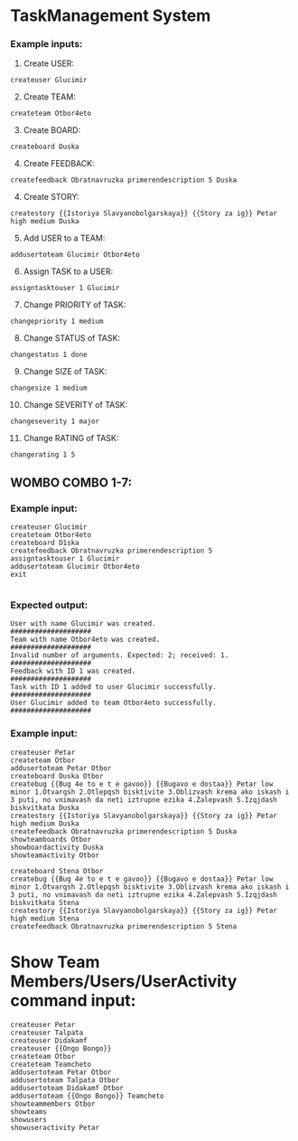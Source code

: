 # TaskManagement System

### Example inputs:

1. Create USER:

```
createuser Glucimir
```

2. Create TEAM:

```
createteam Otbor4eto
```

3. Create BOARD:

```
createboard Duska
```

4. Create FEEDBACK:

```
createfeedback Obratnavruzka primerendescription 5 Duska
```

4. Create STORY:

```
createstory {{Istoriya Slavyanobolgarskaya}} {{Story za ig}} Petar high medium Duska
```

5. Add USER to a TEAM:

```
addusertoteam Glucimir Otbor4eto
```

6. Assign TASK to a USER:

```
assigntasktouser 1 Glucimir
```

7. Change PRIORITY of TASK:

```
changepriority 1 medium
```

8. Change STATUS of TASK:

```
changestatus 1 done
```

9. Change SIZE of TASK:

```
changesize 1 medium
```

10. Change SEVERITY of TASK:

```
changeseverity 1 major
```

11. Change RATING of TASK:

```
changerating 1 5
```

## WOMBO COMBO 1-7:

### Example input:

```
createuser Glucimir
createteam Otbor4eto
createboard D1ska
createfeedback Obratnavruzka primerendescription 5
assigntasktouser 1 Glucimir
addusertoteam Glucimir Otbor4eto
exit


```

### Expected output:

```
User with name Glucimir was created.
####################
Team with name Otbor4eto was created.
####################
Invalid number of arguments. Expected: 2; received: 1.
####################
Feedback with ID 1 was created.
####################
Task with ID 1 added to user Glucimir successfully.
####################
User Glucimir added to team Otbor4eto successfully.
####################
```

### Example input:

```
createuser Petar
createteam Otbor
addusertoteam Petar Otbor
createboard Duska Otbor
createbug {{Bug 4e to e t e gavoo}} {{Bugavo e dostaa}} Petar low minor 1.Otvarqsh 2.Otlepqsh bisktivite 3.Oblizvash krema ako iskash i 3 puti, no vnimavash da neti iztrupne ezika 4.Zalepvash 5.Izqjdash biskvitkata Duska
createstory {{Istoriya Slavyanobolgarskaya}} {{Story za ig}} Petar high medium Duska
createfeedback Obratnavruzka primerendescription 5 Duska
showteamboards Otbor
showboardactivity Duska
showteamactivity Otbor
```

```
createboard Stena Otbor
createbug {{Bug 4e to e t e gavoo}} {{Bugavo e dostaa}} Petar low minor 1.Otvarqsh 2.Otlepqsh bisktivite 3.Oblizvash krema ako iskash i 3 puti, no vnimavash da neti iztrupne ezika 4.Zalepvash 5.Izqjdash biskvitkata Stena
createstory {{Istoriya Slavyanobolgarskaya}} {{Story za ig}} Petar high medium Stena
createfeedback Obratnavruzka primerendescription 5 Stena
```

# Show Team Members/Users/UserActivity command input:

```
createuser Petar
createuser Talpata
createuser Didakamf
createuser {{Ongo Bongo}}
createteam Otbor
createteam Teamcheto
addusertoteam Petar Otbor
addusertoteam Talpata Otbor
addusertoteam Didakamf Otbor
addusertoteam {{Ongo Bongo}} Teamcheto
showteammembers Otbor
showteams
showusers
showuseractivity Petar
```